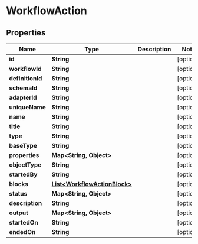 

# WorkflowAction

## Properties

Name | Type | Description | Notes
------------ | ------------- | ------------- | -------------
**id** | **String** |  |  [optional]
**workflowId** | **String** |  |  [optional]
**definitionId** | **String** |  |  [optional]
**schemaId** | **String** |  |  [optional]
**adapterId** | **String** |  |  [optional]
**uniqueName** | **String** |  |  [optional]
**name** | **String** |  |  [optional]
**title** | **String** |  |  [optional]
**type** | **String** |  |  [optional]
**baseType** | **String** |  |  [optional]
**properties** | **Map&lt;String, Object&gt;** |  |  [optional]
**objectType** | **String** |  |  [optional]
**startedBy** | **String** |  |  [optional]
**blocks** | [**List&lt;WorkflowActionBlock&gt;**](WorkflowActionBlock.md) |  |  [optional]
**status** | **Map&lt;String, Object&gt;** |  |  [optional]
**description** | **String** |  |  [optional]
**output** | **Map&lt;String, Object&gt;** |  |  [optional]
**startedOn** | **String** |  |  [optional]
**endedOn** | **String** |  |  [optional]



